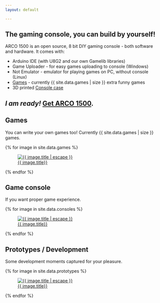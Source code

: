 ```yaml
---
layout: default

---
```


## The gaming console, you can build by yourself!

ARCO 1500 is an open source, 8 bit DIY gaming console - both software and hardware. It comes with:

- Arduino IDE (with U8G2 and our own Gamelib libraries)
- Game Uploader - for easy games uploading to console (Windows)
- Not Emulator - emulator for playing games on PC, without console (Linux)
- [Games](#games) - currently {{ site.data.games | size }} extra funny games
- 3D printed [Console case](#game-console) 

## *I am ready!* [Get ARCO 1500](/get.html).

## Games

You can write your own games too! Currently {{ site.data.games | size }} games.

<div class="photo-gallery">
    {% for image in site.data.games %}
        <a href="{{ image.image_path }}" data-fancybox="games-gallery" data-caption="{{ image.title | escape }}">
            <figure>
                <img src="{{ image.image_path }}" alt="{{ image.title | escape }}" />
                <figcaption>
                    {{ image.title}}
                </figcaption>
            </figure>
        </a>
    {% endfor %}
</div>

## Game console

If you want proper game experience.

<div class="photo-gallery">
    {% for image in site.data.consoles %}
        <a href="{{ image.image_path }}" data-fancybox="console-gallery" data-caption="{{ image.title | escape }}">
            <figure>
                <img src="{{ image.image_path }}" alt="{{ image.title | escape }}" />
                <figcaption>
                    {{ image.title}}
                </figcaption>
            </figure>
        </a>
    {% endfor %}
</div>

## Prototypes / Development

Some development moments captured for your pleasure.

<div class="photo-gallery">
    {% for image in site.data.prototypes %}
        <a href="{{ image.image_path }}" data-fancybox="prototypes-gallery" data-caption="{{ image.title | escape }}">
            <figure>
                <img src="{{ image.image_path }}" alt="{{ image.title | escape }}" />
                <figcaption>
                    {{ image.title}}
                </figcaption>
            </figure>
        </a>
    {% endfor %}
</div>
